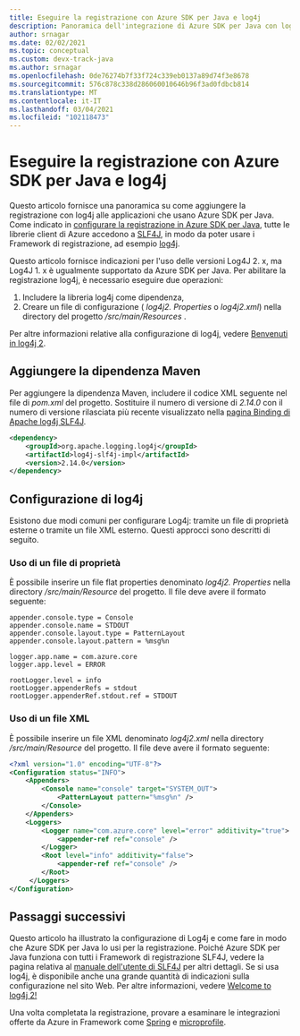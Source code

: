 ```yaml
---
title: Eseguire la registrazione con Azure SDK per Java e log4j
description: Panoramica dell'integrazione di Azure SDK per Java con log4j
author: srnagar
ms.date: 02/02/2021
ms.topic: conceptual
ms.custom: devx-track-java
ms.author: srnagar
ms.openlocfilehash: 0de76274b7f33f724c339eb0137a89d74f3e8678
ms.sourcegitcommit: 576c878c338d286060010646b96f3ad0fdbcb814
ms.translationtype: MT
ms.contentlocale: it-IT
ms.lasthandoff: 03/04/2021
ms.locfileid: "102118473"
---
```

# <a name="log-with-the-azure-sdk-for-java-and-log4j"></a>Eseguire la registrazione con Azure SDK per Java e log4j

Questo articolo fornisce una panoramica su come aggiungere la registrazione con log4j alle applicazioni che usano Azure SDK per Java. Come indicato in [configurare la registrazione in Azure SDK per Java](logging-overview.md), tutte le librerie client di Azure accedono a [SLF4J](http://www.slf4j.org/), in modo da poter usare i Framework di registrazione, ad esempio [log4j](https://logging.apache.org/log4j/2.x/).

Questo articolo fornisce indicazioni per l'uso delle versioni Log4J 2. x, ma Log4J 1. x è ugualmente supportato da Azure SDK per Java. Per abilitare la registrazione log4j, è necessario eseguire due operazioni:

1. Includere la libreria log4j come dipendenza,
2. Creare un file di configurazione ( *log4j2. Properties* o *log4j2.xml*) nella directory del progetto */src/main/Resources* .

Per altre informazioni relative alla configurazione di log4j, vedere [Benvenuti in log4j 2](https://logging.apache.org/log4j/2.x/manual/index.html).

## <a name="add-the-maven-dependency"></a>Aggiungere la dipendenza Maven

Per aggiungere la dipendenza Maven, includere il codice XML seguente nel file di *pom.xml* del progetto. Sostituire il numero di versione di *2.14.0* con il numero di versione rilasciata più recente visualizzato nella [pagina Binding di Apache log4j SLF4J](https://mvnrepository.com/artifact/org.apache.logging.log4j/log4j-slf4j-impl).

```xml
<dependency>
    <groupId>org.apache.logging.log4j</groupId>
    <artifactId>log4j-slf4j-impl</artifactId>
    <version>2.14.0</version>
</dependency>
```

## <a name="configuring-log4j"></a>Configurazione di log4j

Esistono due modi comuni per configurare Log4j: tramite un file di proprietà esterne o tramite un file XML esterno. Questi approcci sono descritti di seguito.

### <a name="using-a-property-file"></a>Uso di un file di proprietà

È possibile inserire un file flat properties denominato *log4j2. Properties* nella directory */src/main/Resource* del progetto. Il file deve avere il formato seguente:

```properties
appender.console.type = Console
appender.console.name = STDOUT
appender.console.layout.type = PatternLayout
appender.console.layout.pattern = %msg%n

logger.app.name = com.azure.core
logger.app.level = ERROR

rootLogger.level = info
rootLogger.appenderRefs = stdout
rootLogger.appenderRef.stdout.ref = STDOUT
```

### <a name="using-an-xml-file"></a>Uso di un file XML

È possibile inserire un file XML denominato *log4j2.xml* nella directory */src/main/Resource* del progetto. Il file deve avere il formato seguente:

```xml
<?xml version="1.0" encoding="UTF-8"?>
<Configuration status="INFO">
    <Appenders>
        <Console name="console" target="SYSTEM_OUT">
            <PatternLayout pattern="%msg%n" />
        </Console>
    </Appenders>
    <Loggers>
        <Logger name="com.azure.core" level="error" additivity="true">
            <appender-ref ref="console" />
        </Logger>
        <Root level="info" additivity="false">
            <appender-ref ref="console" />
        </Root>
     </Loggers>
</Configuration>
```

## <a name="next-steps"></a>Passaggi successivi

Questo articolo ha illustrato la configurazione di Log4j e come fare in modo che Azure SDK per Java lo usi per la registrazione. Poiché Azure SDK per Java funziona con tutti i Framework di registrazione SLF4J, vedere la pagina relativa al [manuale dell'utente di SLF4J](http://www.slf4j.org/manual.html) per altri dettagli. Se si usa log4j, è disponibile anche una grande quantità di indicazioni sulla configurazione nel sito Web. Per altre informazioni, vedere [Welcome to log4j 2!](https://logging.apache.org/log4j/2.x/manual/index.html)

Una volta completata la registrazione, provare a esaminare le integrazioni offerte da Azure in Framework come [Spring](../spring-framework/spring-boot-starters-for-azure.md) e [microprofile](../eclipse-microprofile/index.yml).